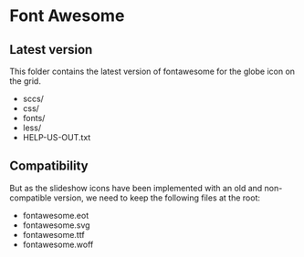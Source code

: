 # Font Awesome

## Latest version

This folder contains the latest version of fontawesome for the globe icon on the grid.

- sccs/
- css/
- fonts/
- less/
- HELP-US-OUT.txt

## Compatibility

But as the slideshow icons have been implemented with an old and non-compatible version, we need to keep the following files at the root:

 - fontawesome.eot
 - fontawesome.svg
 - fontawesome.ttf
 - fontawesome.woff